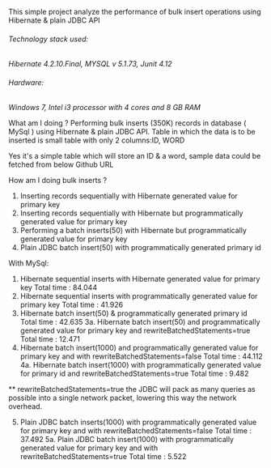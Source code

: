 This simple project analyze the performance of bulk insert operations using Hibernate & plain JDBC API

###### Technology stack used:

*Hibernate 4.2.10.Final, MYSQL v 5.1.73, Junit 4.12*

###### Hardware: 
*Windows 7, Intel i3 processor with 4 cores and 8 GB RAM*

What am I doing ?
Performing bulk inserts (350K) records in database ( MySql ) using Hibernate & plain JDBC API. Table in which the data is to be inserted is small table with only 2 columns:ID, WORD

Yes it's a simple table which will store an ID & a word, sample data could be fetched from below Github URL

How am I doing bulk inserts ?

1. Inserting records sequentially with Hibernate generated value for primary key
2. Inserting records sequentially with Hibernate but programmatically generated value for primary key
3. Performing a batch inserts(50) with Hibernate but programmatically generated value for primary key
4. Plain JDBC batch insert(50) with programmatically generated primary id

With MySql:

1. Hibernate sequential inserts with Hibernate generated value for primary key
   Total time : 84.044
2. Hibernate sequential inserts with programmatically generated value for primary key
   Total time : 41.926
3. Hibernate batch insert(50) & programmatically generated primary id
   Total time : 42.635
3a. Hibernate batch insert(50) and programmatically generated value for primary key and rewriteBatchedStatements=true
	Total time : 12.471
4. Hibernate batch insert(1000) and programmatically generated value for primary key and with rewriteBatchedStatements=false
   Total time : 44.112
4a. Hibernate batch insert(1000) with programmatically generated value for primary id and rewriteBatchedStatements=true
   Total time : 9.482

** rewriteBatchedStatements=true the JDBC will pack as many queries as possible into a single network packet, lowering this way the network overhead.

5. Plain JDBC batch inserts(1000) with programmatically generated value for primary key and with rewriteBatchedStatements=false
   Total time : 37.492
   5a. Plain JDBC batch insert(1000) with programmatically generated value for primary key and with rewriteBatchedStatements=true
   Total time : 5.522	
